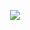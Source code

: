 

<p align="center">
    <a href="https://github.com/anuraghazra/github-readme-stats"> 
    <img align="center" src="https://github-readme-stats-ruby-one.vercel.app/api/top-langs/?username=gcholette&layout=compact&&bg_color=0,182433,22324a&title_color=fff&text_color=fff&hide_title=true&hide=java,smarty,vim%20script&langs_count=8&card_width=445&exclude_repo=xscreensaver,logue-sdk,galaxy-xscreensaver" />
    </a>
 </p>

